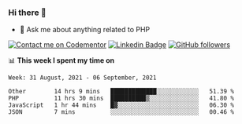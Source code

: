 ### Hi there 👋

<!--
**mustafaculban/mustafaculban** is a ✨ _special_ ✨ repository because its `README.md` (this file) appears on your GitHub profile.

Here are some ideas to get you started:

- 🌱 I’m currently learning ...
- 👯 I’m looking to collaborate on ...
- 🤔 I’m looking for help with ...
- 📫 How to reach me: ...
- 😄 Pronouns: ...
- ⚡ Fun fact: ...

-->
- 💬 Ask me about anything related to PHP

[![Contact me on Codementor](https://www.codementor.io/m-badges/karamusluk/book-session.svg)](https://www.codementor.io/@karamusluk?refer=badge)
[![Linkedin Badge](https://img.shields.io/badge/-Mustafa%20Culban-blue?style=social&logo=Linkedin&logoColor=blue&link=https://www.linkedin.com/in/mustafaculban/)](https://www.linkedin.com/in/mustafaculban/) 
[![GitHub followers](https://img.shields.io/github/followers/karamusluk?label=Follow&style=social)](https://github.com/karamusluk/?tab=follow)


📊 **This week I spent my time on**
<!--START_SECTION:waka-->
```text
Week: 31 August, 2021 - 06 September, 2021

Other        14 hrs 9 mins   █████████████░░░░░░░░░░░░   51.39 % 
PHP          11 hrs 30 mins  ██████████▒░░░░░░░░░░░░░░   41.80 % 
JavaScript   1 hr 44 mins    █▓░░░░░░░░░░░░░░░░░░░░░░░   06.30 % 
JSON         7 mins          ░░░░░░░░░░░░░░░░░░░░░░░░░   00.46 % 
```
<!--END_SECTION:waka-->


